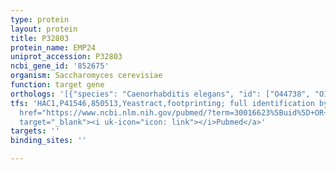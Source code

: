 ```yaml
---
type: protein
layout: protein
title: P32803
protein_name: EMP24
uniprot_accession: P32803
ncbi_gene_id: '852675'
organism: Saccharomyces cerevisiae
function: target gene
orthologs: '[{"species": "Caenorhabditis elegans", "id": ["O44738", "O17528"]}, {"species": "Homo sapiens", "id": ["<a href=\"/protein/q15363\">Q15363</a>", "<a href=\"/protein/p49755\">P49755</a>", "Q9Y3B3"]}, {"species": "Mus musculus", "id": ["D3YZZ5", "Q9R0Q3"]}, {"species": "Rattus norvegicus", "id": ["Q63524", "D3ZTX0"]}]'
tfs: 'HAC1,P41546,850513,Yeastract,footprinting; full identification by RNA sequencing,&ensp;<a
  href="https://www.ncbi.nlm.nih.gov/pubmed/?term=30016623%5Buid%5D+OR+24170807%5Buid%5D"
  target="_blank"><i uk-icon="icon: link"></i>Pubmed</a>'
targets: ''
binding_sites: ''

---
```


